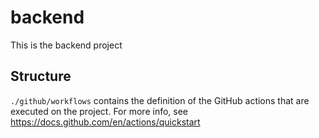 # backend

This is the backend project

## Structure

`./github/workflows` contains the definition of the GitHub actions that are executed on the project. For more info, see https://docs.github.com/en/actions/quickstart

